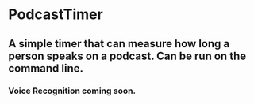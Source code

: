 # PodcastTimer
## A simple timer that can measure how long a person speaks on a podcast. Can be run on the command line. 
### Voice Recognition coming soon. 
